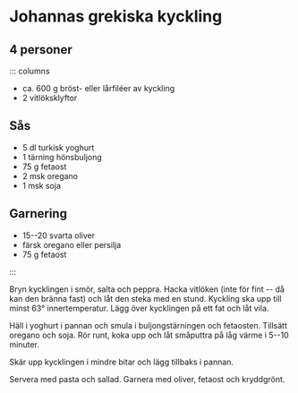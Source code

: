 # Johannas grekiska kyckling

## 4 personer

::: columns

-   ca. 600 g bröst- eller lårfiléer av kyckling
-   2 vitlöksklyftor

## Sås

-   5 dl turkisk yoghurt
-   1 tärning hönsbuljong
-   75 g fetaost
-   2 msk oregano
-   1 msk soja

## Garnering

-   15--20 svarta oliver
-   färsk oregano eller persilja
-   75 g fetaost

:::

Bryn kycklingen i smör, salta och peppra. Hacka vitlöken (inte för fint -- då kan den
bränna fast) och låt den steka med en stund. Kyckling ska upp till minst 63°
innertemperatur. Lägg över kycklingen på ett fat och låt vila.

Häll i yoghurt i pannan och smula i buljongstärningen och fetaosten. Tillsätt oregano och
soja. Rör runt, koka upp och låt småputtra på låg värme i 5--10 minuter.

Skär upp kycklingen i mindre bitar och lägg tillbaks i pannan.

Servera med pasta och sallad. Garnera med oliver, fetaost och kryddgrönt.
